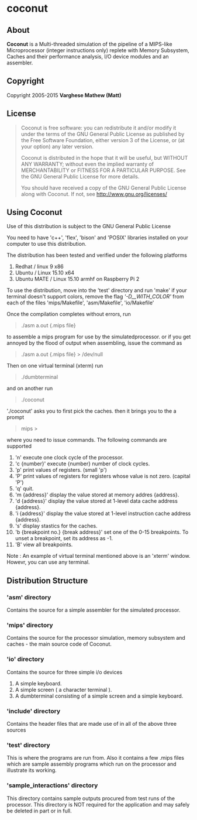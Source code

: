 # coconut

## About

**Coconut** is a Multi-threaded simulation of the pipeline of a MIPS-like Microprocessor (integer instructions only) replete with Memory Subsystem, Caches and their performance analysis, I/O device modules and an assembler.

## Copyright

Copyright 2005-2015 **Varghese Mathew (Matt)**

## License

> Coconut is free software: you can redistribute it and/or modify
> it under the terms of the GNU General Public License as published by
> the Free Software Foundation, either version 3 of the License, or
> (at your option) any later version.
> 
> Coconut is distributed in the hope that it will be useful,
> but WITHOUT ANY WARRANTY; without even the implied warranty of
> MERCHANTABILITY or FITNESS FOR A PARTICULAR PURPOSE.  See the
> GNU General Public License for more details.
> 
> You should have received a copy of the GNU General Public License
> along with Coconut.  If not, see http://www.gnu.org/licenses/

## Using Coconut
Use of this distribution is subject to the GNU General Public License

You need to have 'c++', 'flex', 'bison' and 'POSIX' libraries installed on your computer to use this distribution.

The distribution has been tested and verified under the following platforms
 1. Redhat / linux 9 x86
 2. Ubuntu / Linux 15.10 x64
 3. Ubuntu MATE / Linux 15.10 armhf on Raspberry Pi 2

To use the distribution, move into the 'test' directory and run 'make' if your terminal doesn't support colors, remove the flag *'-D__WITH_COLOR'* from each of the files 'mips/Makefile', 'asm/Makefile', 'io/Makefile'

Once the compilation completes without errors, run 
> ./asm a.out {.mips file}

to assemble a mips program for use by the simulatedprocessor. or if you get annoyed by the flood of output when assembling, issue the command as
> ./asm a.out {.mips file} > /dev/null

Then on one virtual terminal (xterm) run 
> ./dumbterminal

and on another run 
> ./coconut

'./coconut' asks you to first pick the caches. then it brings you to the a prompt 
> mips > 

where you need to issue commands. The following commands are supported
 1. 'n' execute one clock cycle of the processor.
 2. 'c {number}' execute {number} number of clock cycles.
 3. 'p' print values of registers. (small 'p')
 4. 'P' print values of registers for registers whose value is not zero. (capital 'P')
 5. 'q' quit.
 6. 'm {address}' display the value stored at memory addres {address}.
 7. 'd {address}' display the value stored at 1-level data cache address {address}.
 8. 'i {address}' display the value stored at 1-level instruction cache address {address}.
 9. 's' display stastics for the caches.
 10. 'b {breakpoint no.} {break address}' set one of the 0-15 breakpoints. To unset a breakpoint, set its address as -1.
 11. 'B' view all breakpoints.

Note : An example of virtual terminal mentioned above is an 'xterm' window. Howevr, you can use any terminal.

## Distribution Structure
### 'asm' directory
Contains the source for a simple assembler for the simulated processor.

### 'mips' directory
Contains the source for the processor simulation, memory subsystem and caches - the main source code of Coconut.

### 'io' directory
Contains the source for three simple i/o devices
 1. A simple keyboard.
 2. A simple screen ( a character terminal ).
 3. A dumbterminal consisting of a simple screen and a simple keyboard.

### 'include' directory
Contains the header files that are made use of in all of the above three sources

### 'test' directory
This is where the programs are run from.  Also it contains a few .mips files which are sample assembly programs which run on the processor and illustrate its working.

### 'sample_interactions' directory
This directory contains sample outputs procured from test runs of the processor.  This directory is NOT required for the application and may safely be deleted in part or in full.
